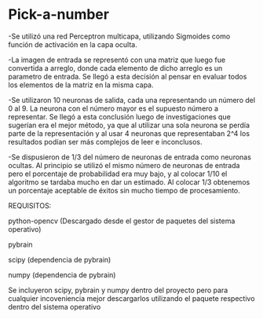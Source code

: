 # Pick-a-number

-Se utilizó una red Perceptron multicapa, utilizando Sigmoides como función de activación en la capa oculta.

-La imagen de entrada se representó con una matriz que luego fue convertida a arreglo, donde cada elemento de dicho arreglo es un parametro de entrada. Se llegó a esta decisión al pensar en evaluar todos los elementos de la matriz en la misma capa.

-Se utilizaron 10 neuronas de salida, cada una representando un número del 0 al 9. La neurona con el número mayor es el supuesto número a representar. Se llegó a esta conclusión luego de investigaciones que sugerían era el mejor método, ya que al utilizar una sola neurona se perdía parte de la representación y al usar 4 neuronas que representaban 2^4 los resultados podían ser más complejos de leer e inconclusos.

-Se dispusieron de 1/3 del número de neuronas de entrada como neuronas ocultas. Al principio se utilizó el mismo número de neuronas de entrada pero el porcentaje de probabilidad era muy bajo, y al colocar 1/10 el algoritmo se tardaba mucho en dar un estimado. Al colocar 1/3 obtenemos un porcentaje aceptable de éxitos sin mucho tiempo de procesamiento.

REQUISITOS:

python-opencv (Descargado desde el gestor de paquetes del sistema operativo)

pybrain

scipy (dependencia de pybrain)

numpy (dependencia de pybrain)

Se incluyeron scipy, pybrain y numpy dentro del proyecto pero para cualquier incoveniencia mejor descargarlos utilizando el paquete respectivo dentro del sistema operativo
